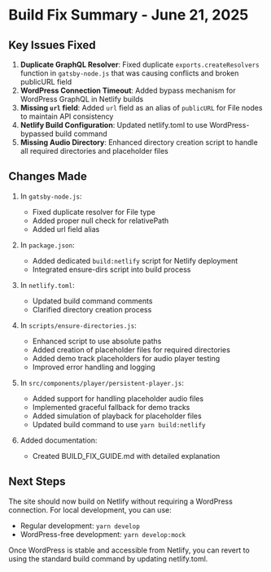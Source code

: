 # Build Fix Summary - June 21, 2025

## Key Issues Fixed

1. **Duplicate GraphQL Resolver**: Fixed duplicate `exports.createResolvers` function in `gatsby-node.js` that was causing conflicts and broken publicURL field
2. **WordPress Connection Timeout**: Added bypass mechanism for WordPress GraphQL in Netlify builds
3. **Missing `url` field**: Added `url` field as an alias of `publicURL` for File nodes to maintain API consistency
4. **Netlify Build Configuration**: Updated netlify.toml to use WordPress-bypassed build command
5. **Missing Audio Directory**: Enhanced directory creation script to handle all required directories and placeholder files

## Changes Made

1. In `gatsby-node.js`:
   - Fixed duplicate resolver for File type
   - Added proper null check for relativePath
   - Added url field alias

2. In `package.json`:
   - Added dedicated `build:netlify` script for Netlify deployment
   - Integrated ensure-dirs script into build process

3. In `netlify.toml`:
   - Updated build command comments
   - Clarified directory creation process

4. In `scripts/ensure-directories.js`:
   - Enhanced script to use absolute paths
   - Added creation of placeholder files for required directories
   - Added demo track placeholders for audio player testing
   - Improved error handling and logging

5. In `src/components/player/persistent-player.js`:
   - Added support for handling placeholder audio files
   - Implemented graceful fallback for demo tracks
   - Added simulation of playback for placeholder files
   - Updated build command to use `yarn build:netlify`

4. Added documentation:
   - Created BUILD_FIX_GUIDE.md with detailed explanation

## Next Steps

The site should now build on Netlify without requiring a WordPress connection. For local development, you can use:
- Regular development: `yarn develop`
- WordPress-free development: `yarn develop:mock`

Once WordPress is stable and accessible from Netlify, you can revert to using the standard build command by updating netlify.toml.
